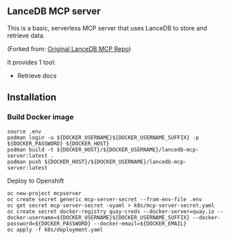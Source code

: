 ## LanceDB MCP server

This is a basic, serverless MCP server that uses LanceDB to store and retrieve data.

(Forked from: <a href="https://github.com/lancedb/lancedb-mcp-server/"  target="_blank">Original LanceDB MCP Repo</a>)

It provides 1 tool:
* Retrieve docs

## Installation

### Build Docker image
```
source .env
podman login -u ${DOCKER_USERNAME}${DOCKER_USERNAME_SUFFIX} -p ${DOCKER_PASSWORD} ${DOCKER_HOST}
podman build -t ${DOCKER_HOST}/${DOCKER_USERNAME}/lancedb-mcp-server:latest .
podman push ${DOCKER_HOST}/${DOCKER_USERNAME}/lancedb-mcp-server:latest
```

Deploy to Openshift
```
oc new-project mcpserver
oc create secret generic mcp-server-secret --from-env-file .env
oc get secret mcp-server-secret -oyaml > k8s/mcp-server-secret.yaml
oc create secret docker-registry quay-creds --docker-server=quay.io --docker-username=${DOCKER_USERNAME}${DOCKER_USERNAME_SUFFIX} --docker-password=${DOCKER_PASSWORD} --docker-email=${DOCKER_EMAIL}
oc apply -f k8s/deployment.yaml
```
